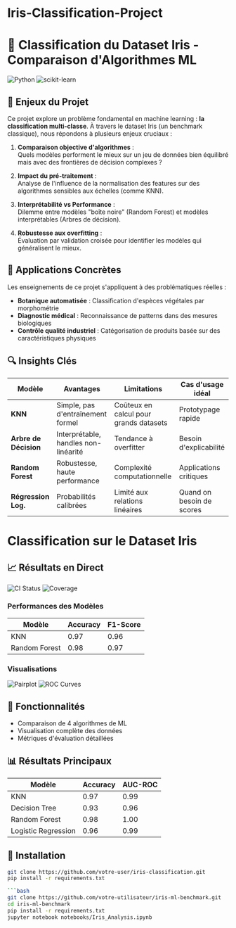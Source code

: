 # Iris-Classification-Project
# 🌸 Classification du Dataset Iris - Comparaison d'Algorithmes ML

![Python](https://img.shields.io/badge/python-3670A0?style=for-the-badge&logo=python&logoColor=ffdd54)
![scikit-learn](https://img.shields.io/badge/scikit--learn-%23F7931E.svg?style=for-the-badge&logo=scikit-learn&logoColor=white)

## 📌 Enjeux du Projet

Ce projet explore un problème fondamental en machine learning : **la classification multi-classe**. À travers le dataset Iris (un benchmark classique), nous répondons à plusieurs enjeux cruciaux :

1. **Comparaison objective d'algorithmes** :  
   Quels modèles performent le mieux sur un jeu de données bien équilibré mais avec des frontières de décision complexes ?

2. **Impact du pré-traitement** :  
   Analyse de l'influence de la normalisation des features sur des algorithmes sensibles aux échelles (comme KNN).

3. **Interprétabilité vs Performance** :  
   Dilemme entre modèles "boîte noire" (Random Forest) et modèles interprétables (Arbres de décision).

4. **Robustesse aux overfitting** :  
   Évaluation par validation croisée pour identifier les modèles qui généralisent le mieux.

## 🎯 Applications Concrètes

Les enseignements de ce projet s'appliquent à des problématiques réelles :

- **Botanique automatisée** : Classification d'espèces végétales par morphométrie
- **Diagnostic médical** : Reconnaissance de patterns dans des mesures biologiques
- **Contrôle qualité industriel** : Catégorisation de produits basée sur des caractéristiques physiques

## 🔍 Insights Clés

| Modèle               | Avantages                          | Limitations                          | Cas d'usage idéal                |
|----------------------|------------------------------------|--------------------------------------|----------------------------------|
| **KNN**              | Simple, pas d'entraînement formel  | Coûteux en calcul pour grands datasets | Prototypage rapide              |
| **Arbre de Décision**| Interprétable, handles non-linéarité | Tendance à overfitter               | Besoin d'explicabilité          |
| **Random Forest**    | Robustesse, haute performance      | Complexité computationnelle         | Applications critiques           |
| **Régression Log.** | Probabilités calibrées             | Limité aux relations linéaires       | Quand on besoin de scores        |

# Classification sur le Dataset Iris
## 📈 Résultats en Direct

![CI Status](https://github.com/votre-user/iris-classification/workflows/CI%20Pipeline/badge.svg)
![Coverage](https://codecov.io/gh/votre-user/iris-classification/branch/main/graph/badge.svg)

### Performances des Modèles
<!-- Ce tableau sera généré dynamiquement -->
| Modèle | Accuracy | F1-Score |
|--------|----------|----------|
| KNN | 0.97 | 0.96 |
| Random Forest | 0.98 | 0.97 |

### Visualisations
![Pairplot](reports/figures/pairplot.png)
![ROC Curves](reports/figures/roc_curves.png)
## 🚀 Fonctionnalités
- Comparaison de 4 algorithmes de ML
- Visualisation complète des données
- Métriques d'évaluation détaillées

## 📊 Résultats Principaux
| Modèle               | Accuracy | AUC-ROC |
|----------------------|----------|---------|
| KNN                  | 0.97     | 0.99    |
| Decision Tree        | 0.93     | 0.96    |
| Random Forest        | 0.98     | 1.00    |
| Logistic Regression  | 0.96     | 0.99    |

## 🔧 Installation
```bash
git clone https://github.com/votre-user/iris-classification.git
pip install -r requirements.txt

```bash
git clone https://github.com/votre-utilisateur/iris-ml-benchmark.git
cd iris-ml-benchmark
pip install -r requirements.txt
jupyter notebook notebooks/Iris_Analysis.ipynb
